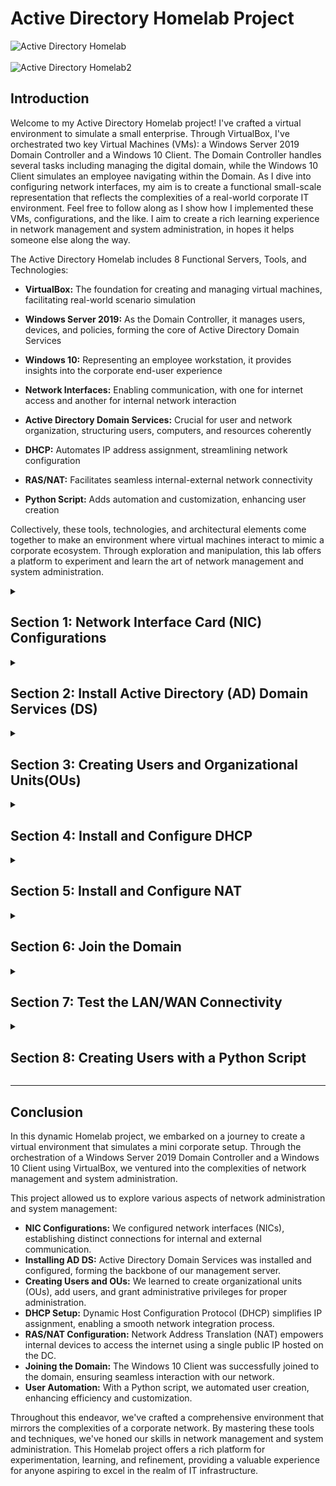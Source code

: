 # Active Directory Homelab Project

![Active Directory Homelab](https://imgur.com/xRb47Vs.png)
<br><br>
![Active Directory Homelab2](https://imgur.com/SvRA6IZ.png)


## Introduction

Welcome to my Active Directory Homelab project! I've crafted a virtual environment to simulate a small enterprise. Through VirtualBox, I've orchestrated two key Virtual Machines (VMs): a Windows Server 2019 Domain Controller and a Windows 10 Client. The Domain Controller handles several tasks including managing the digital domain, while the Windows 10 Client simulates an employee navigating within the Domain. As I dive into configuring network interfaces, my aim is to create a functional small-scale representation that reflects the complexities of a real-world corporate IT environment. Feel free to follow along as I show how I implemented these VMs, configurations, and the like. I aim to create a rich learning experience in network management and system administration, in hopes it helps someone else along the way.

The Active Directory Homelab includes 8 Functional Servers, Tools, and Technologies:


- **VirtualBox:** The foundation for creating and managing virtual machines, facilitating real-world scenario simulation

- **Windows Server 2019:** As the Domain Controller, it manages users, devices, and policies, forming the core of Active Directory Domain Services

- **Windows 10:** Representing an employee workstation, it provides insights into the corporate end-user experience

- **Network Interfaces:** Enabling communication, with one for internet access and another for internal network interaction

- **Active Directory Domain Services:** Crucial for user and network organization, structuring users, computers, and resources coherently

- **DHCP:** Automates IP address assignment, streamlining network configuration

- **RAS/NAT:** Facilitates seamless internal-external network connectivity

- **Python Script:** Adds automation and customization, enhancing user creation


Collectively, these tools, technologies, and architectural elements come together to make an environment where virtual machines interact to mimic a corporate ecosystem. Through exploration and manipulation, this lab offers a platform to experiment and learn the art of network management and system administration.

<details>
  <summary><h2><b>Section 1: Network Interface Card (NIC) Configurations</b></h2></summary>
  <br> <br>
  In this section, We'll be configuring the 2 NICs on the Windows Server 2019.<br><br>
  
  ![Image 1](https://imgur.com/26golky.png)
  <br><br>
  
  **Step 1: Access Network Settings:**
  - Open "Network Connections" from the Control Panel
  
  **Step 2: Identify NICs:**
  - Identify the two NICs and renaming them to "Internet" and "Internal"
  
  **Step 3: Assign IP Addresses and Configure DNS:**
  - For NIC 1 (Internal):
    - IP Address: 10.2.22.1
    - Subnet Mask: 255.255.255.0
    - Default Gateway: (empty)
    - Preferred DNS Server: 127.0.0.1
  - For NIC 2 (Internet):
    - Obtain IP settings automatically (DHCP) for internet access
    - Obtain DNS server address automatically 
  
  **Reasons for the Configuration:**
  - NIC 1: Provides a gateway for the internal network.
    - **Explanation:** NIC 1 with IP "10.2.22.1" connects devices inside our network. We don't set a gateway to keep this network separate from the internet.
  - NIC 2: Enables connection to the internet.
    - **Explanation:** NIC 2 gets settings from the network, letting us connect online easily.
   
</details>

<details>
  <summary><h2><b>Section 2: Install Active Directory (AD) Domain Services (DS)</b></h2></summary>
  <br><br>
  
  In this section, we'll be installing AD DS on Windows Server 2019.<br><br>
  
  
  **Step 1: Install AD DS:**
  - Open Server Manager.
  - Click "Manage" > "Add Roles and Features."
  - Choose "Role-based or feature-based installation" and click "Next."
  - Select the local server and click "Next."
  - Check "Active Directory Domain Services" and proceed.
  - Click through until you reach the installation summary, then click "Install."<br><br>

  ![Image 2](https://imgur.com/39ki8G9.png)
<br><br>
  
  **Step 2: Promote Server to Domain Controller:**
  - After installation, click "Promote this server to a domain controller."
  - Choose "Add a new forest" and set domain details.
    - Server: DC
    - Operation System: Windows Server 2019
    - Domain Name: Streetrack.com
  - Set a Directory Services Restore Mode (DSRM) password.
  - DNS can be left alone for automatic configuration.
  - Complete the wizard and let the server restart.<br><br>
  
  ![Image 3](https://imgur.com/DA3mDpJ.png)
<br><br>
  
  Awesome! We've successfully installed and configured Active Directory Domain Services on our Windows Server 2019.
</details>

<details>
  <summary><h2><b>Section 3: Creating Users and Organizational Units(OUs)</b></h2></summary>
  <br><br>
  
  Here, we'll be exploring how to efficiently manage users by creating Organizational Units (OUs), adding users, and assigning administrative privileges.<br><br>
  
  ![Image 4](https://imgur.com/C2KXlzu.png)
<br><br>
  
  **Step 1: Create Organizational Units (OUs):**
  - Open "Active Directory Users and Computers"
  - Right-click on the domain name and choose "New" > "Organizational Unit"
  - Create 2 OUs and name them: "_ADMINS" and "_USERS" respectively<br><br>

  ![Image 5](https://imgur.com/BUPc2LW.png)
<br><br>
  
  **Step 2: Create User Account:**
  - Right-click on the "_ADMINS" OU and choose "New" > "User"
  - Enter user details:
    - First Name: Thong
    - Last Name: Huynh
    - User Logon Name: thuynh<br><br>
      
  ![Image 6](https://imgur.com/61gZxmI.png)
<br><br>

  **Step 3: Add User to Domain Admins Group:**
  - Locate the user we just created and right-click
  - Select "Properties"
  - In the "Member Of" tab, click "Add"
  - Enter "Domain Admins" and click "Check Names"
  - Click "OK" to add the user to the "Domain Admins" group<br><br>
  
  ![Image 7](https://imgur.com/Ax1ZDAK.png)<br><br>
  
  ![Image 8](https://imgur.com/7RiSghL.png)<br><br>
  
  **Step 4: Verify User and OU Creation:**
  - Refresh Active Directory by restarting and log in with new Admin User credentials to confirm User and OU Creation<br><br>
  
  ![Image 9](https://imgur.com/gKsTCnH.png)
<br><br>
  
  Yay! we've successfully created Organizational Units (OUs), added a user to the "_ADMINS" OU, and granted administrative privileges by adding our user to the "Domain Admins" group.
</details>

<details>
  <summary><h2><b>Section 4: Install and Configure DHCP</b></h2></summary>
  <br><br>
  
  In this section, we'll explore the process of installing and configuring the Dynamic Host Configuration Protocol (DHCP) to automate IP address assignment within our network.
  
  **Step 1: Open Server Manager:**
  - Launch "Server Manager" on the Windows Server 2019.<br><br>
  
  ![Image 10](https://imgur.com/0gnHAEO.png)<br><br>
  
  **Step 2: Add DHCP Role:**
  - Click "Manage" > "Add Roles and Features"
  - Select "Role-based or feature-based installation" and click "Next"
  - Choose the local server(DC) and proceed
  - Check "DHCP Server" and complete the installation wizard<br><br>
  
  ![Image 11](https://imgur.com/gyxEvbh.png)<br><br>

  **Step 3: Configure DHCP:**
  - After installation, open "DHCP Manager" from "Administrative Tools"
  - Right-click on our server name and choose "Configure DHCP"
  - Follow the wizard, selecting the appropriate network connection<br><br>
  
  ![Image 12](https://imgur.com/gywjWZx.png)<br><br>
  
  **Step 4: Create DHCP Scope:**
  - In "DHCP Manager," right-click on "IPv4" and choose "New Scope"
  - Set the scope name, IP range, subnet mask, default gateway, DNS servers, and lease duration:
    - Scope Name: 10.2.22.100-200
    - Start IP Address: 10.2.22.100
    - End IP Address: 10.2.22.200
    - Length: 24
    - Subnet Mask: 255.255.255.0
    - Default Gateway: 10.2.22.1
    - DNS: 127.0.0.1
    - Lease Duration: 8 days<br><br>
  
  ![Image 13](https://imgur.com/iVIEVWB.png)<br><br>

  **Step 5: Authorize DHCP Server:**
  - If needed, we'll right-click on the server name in "DHCP Manager" and choose "Authorize."<br><br>
  
  Great! We've successfully installed and configured DHCP, automating IP address assignment to devices within our network.
</details>

<details>
  <summary><h2><b>Section 5: Install and Configure NAT</b></h2></summary>
  <br><br>
  
  In this section, we'll focus on installing and configuring Network Address Translation (NAT), a technique that enables devices within our internal network to access the external internet while using a single public IP address.<br><br>
  
  ![Image 14](https://imgur.com/Oa6kp5s.png)<br><br>

  **Step 1: Open Server Manager:**
  - Launch "Server Manager" on the Windows Server 2019
  - Click "Manage" > "Add Roles and Features"
  - Select "Role-based or feature-based installation" and click "Next"
  - Choose the local server (DC) and proceed
  - Check "Remote Access" and continue
  - Check "Routing" and finish the installation wizard<br><br>

  ![Image 15](https://imgur.com/Oa6kp5s.png)<br><br>

  ![Image 16](https://imgur.com/rNGB3WV.png)<br><br>
  
  **Step 2: Configure NAT:**
  - After installation, open "Routing and Remote Access" from "Administrative Tools"
  - Right-click on our server name and choose "Configure and Enable Routing and Remote Access"<br><br>

  ![Image 17](https://imgur.com/NQAUkyv.png)<br><br>
  
  - Follow the wizard, selecting "Network address translation (NAT)"
  - Select the external network interface (Internet) for public connection<br><br>
  
  ![Image 18](https://imgur.com/Mh9doOi.png)<br><br>

  - In the "NAT" section, right-click on the server name and choose "NAT" > "Enable"<br><br>
</details>

<details>
  <summary><h2><b>Section 6: Join the Domain </b></h2></summary>
  <br><br>
  
  **Step 3: Join Domain With Windows 10 VM:**<br><br>

  Here, we will run the Windows 10 VM, join the domain (Streetrack.com),  and test connectivity <br><br>
  
  ![Image 19](https://imgur.com/lcImO2S.png)<br><br>
  
  - On the client VM (Windows 10), log in using the Domain Admin "thuynh"
  - Right-click the "Start Menu" and choose "System"<br><br>

  ![Image 20](https://imgur.com/pGZ5x75.png)<br><br>
  
  - Click on "Advanced system settings"<br><br>

  ![Image 21](https://imgur.com/7rzw6kp.png)<br><br>
    
  - Go to the "Computer Name" tab and click "Change"<br><br>
  
  ![Image 22](https://imgur.com/X43Es8o.png)<br><br>
  
  - Change "Computer name" to "Client-1"
  - Choose "Domain" and enter our domain name "Streetrack.com"<br><br>
  
  ![Image 23](https://imgur.com/Lvz3umt.png)<br><br>
  
  - Provide the "thuynh" credentials to join the domain<br><br>
  
  ![Image 24](https://imgur.com/iQ7g3Qq.png)<br><br>

  - Let's go! We've joined the Domain!<br><br>
</details>

<details>
  <summary><h2><b>Section 7: Test the LAN/WAN Connectivity </b></h2></summary>
  <br><br>

  Now, we will test and confirm the confgurations that we set, ensuring the proper DHCP assignments and being able to connect to the internet.
  
  **Step 4: Test Connectivity:**<br><br>

  - On the Windows 10 VM, open a Command Prompt
  - Use the following commands to verify network settings and connectivity:
    - Run `ipconfig` to check the assigned IP configuration
    - Run `ping www.google.com` to test internet connectivity<br><br>
  
  ![Image 25](https://imgur.com/RIZLy7m.png)<br><br>
  
  There we go! We've successfully configured Network Address Translation (NAT), joined the domain using "thuynh" credentials, and verified internet and internal network connectivity on the client VM.
</details>

<details>
  <summary><h2><b>Section 8: Creating Users with a Python Script</b></h2></summary>
  <br><br>
  
  In this section, we will be going through the process of creating and running a Python script that takes a text file with a list of usernames to make user creation smoother and more dynamic. This will add a layer of automation and customization to our homelab environment.<br><br>

  I've created the following files that we'll be using for this section:

  My_users_list.txt 
   - A list of over 100 names(first and last)<br><br>
  
  ![Image 26](https://imgur.com/aLUjJuU.png)<br><br>

  <details>
  <summary>Create_AD_Users.py <b>(CLICK HERE TO VIEW)</b></summary>
  
  ```python
# This will import everything from the pyad module
from pyad import *

# Here, we'llset the default connection parameters for the Active Directory server
pyad.set_defaults(ldap_server="10.2.22.1", username="thuynh@streetrack.com", password="Cyberlab123!")

# This line will create a container object for the "_USERS" Organizational Unit (OU)
ou = pyad.adcontainer.ADContainer.from_dn("OU=_USERS,DC=Streetrack,DC=com")

# This will open the my_users_list text file and read its lines into the 'lines' variable
with open('my_users_list.txt', 'r') as file:
    lines = file.readlines()

# Iterate through each line in the 'lines' list
for line in lines:
    # Here, we split the line into 'first_name' and 'last_name'
    first_name, last_name = line.strip().split()
    
    # Create a username by capitalizing the first letter of 'first_name' and making 'last_name' lowercase
    username = first_name[0].upper() + last_name.lower()
    
    try:
        # This line will create the Active Directory user with the 'username' and 'ou' specified
        user = pyad.aduser.ADUser.create(username, ou)
        
        # These updates will give the various attributes of the user
        user.update_attribute('displayName', f"{first_name} {last_name}")
        user.update_attribute('sAMAccountName', username)
        user.update_attribute('givenName', first_name)
        user.update_attribute('sn', last_name)
        
        # And now, the user's password
        password = "Cyberlab123!"
        user.set_password(password)
        
        # This line will print a success message
        print(f"User {username} created successfully.")
        
    except Exception as e:
        # This will print an error message if an exception occurs and will help with error handling. 
        print(f"Error creating user {username}: {str(e)}")
```
  </details>
  
   - A Python script to create Users from the My_users_list.txt file
   - Users will be placed in the "_USERS" OU in "Streetrack.com" Domain
   - Default password will be set to "Cyberlab123!"<br><br>
  
  ![Image 27](https://imgur.com/yhi5Xg3.png)<br><br>
  
  **Step 1: Download and Install Python:**
  - Download Python from website, right-click install file and choose "Run as Administrator"<br><br>
  
  ![Image 28](https://imgur.com/NDIZVk0.png)<br><br>
  
  **Step 2: Install Required Dependencies:**
  - Open a Command Prompt as administrators<br><br>
  
  - Run the each of the following commands to install the necessary libraries and components:
    ```
    curl https://bootstrap.pypa.io/get-pip.py -o get-pip.py
    python get-pip.py
    pip install pyad
    pip install pywin32
    ```

  ![Image 29](https://imgur.com/STUieIi.png)<br><br>
  
  ![Image 30](https://imgur.com/wEWSD5y.png)<br><br>
  
  ![Image 31](https://imgur.com/j2OhIii.png)<br><br>
  
  **Step 3: Navigate to Script Directory:**
  - Navigate to the directory where the Python script and user list text file resides<br><br>

  ![Image 32](https://imgur.com/Hdv5pHr.png)<br><br>
  
  ![Image 33](https://imgur.com/mMDIbzp.png)<br><br>
  
  **Step 4: Run the Python Script:**
  - In the Command Prompt, run the script using the command:
    ```
    python create_ad_users.py
    ```
  <br><br>
  
  ![Image 34](https://imgur.com/ODoDFJN.png)<br><br>
  
  **Step 5: Verify User Creations:**
  - In Active Directory Users and Computers, navigate to the "_USERS" OU to verify that the users created by the scripts are listed<br><br>
  
  ![Image 35](https://imgur.com/xhdxRrN.png)<br><br>
  
  **Step 6: Test User Accounts:**
  - Log into one of the created user accounts to confirm its functionality and attributes<br><br>
  
  ![Image 36](https://imgur.com/5BZGShs.png)<br><br>
  
  Let's go!! We now have created and ran the Python script to automate user creations in Active Directory, streamlining the process and enhancing efficiency!
</details>

___

## Conclusion

In this dynamic Homelab project, we embarked on a journey to create a virtual environment that simulates a mini corporate setup. Through the orchestration of a Windows Server 2019 Domain Controller and a Windows 10 Client using VirtualBox, we ventured into the complexities of network management and system administration.

This project allowed us to explore various aspects of network administration and system management:

- **NIC Configurations:** We configured network interfaces (NICs), establishing distinct connections for internal and external communication.
- **Installing AD DS:** Active Directory Domain Services was installed and configured, forming the backbone of our management server.
- **Creating Users and OUs:** We learned to create organizational units (OUs), add users, and grant administrative privileges for proper administration.
- **DHCP Setup:** Dynamic Host Configuration Protocol (DHCP) simplifies IP assignment, enabling a smooth network integration process.
- **RAS/NAT Configuration:** Network Address Translation (NAT) empowers internal devices to access the internet using a single public IP hosted on the DC.
- **Joining the Domain:** The Windows 10 Client was successfully joined to the domain, ensuring seamless interaction with our network.
- **User Automation:** With a Python script, we automated user creation, enhancing efficiency and customization.

Throughout this endeavor, we've crafted a comprehensive environment that mirrors the complexities of a corporate network. By mastering these tools and techniques, we've honed our skills in network management and system administration. This Homelab project offers a rich platform for experimentation, learning, and refinement, providing a valuable experience for anyone aspiring to excel in the realm of IT infrastructure.
